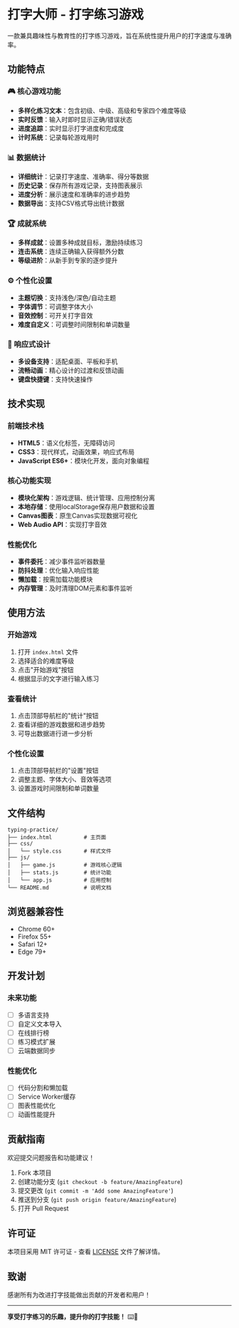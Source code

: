 # 打字大师 - 打字练习游戏

一款兼具趣味性与教育性的打字练习游戏，旨在系统性提升用户的打字速度与准确率。

## 功能特点

### 🎮 核心游戏功能
- **多样化练习文本**：包含初级、中级、高级和专家四个难度等级
- **实时反馈**：输入时即时显示正确/错误状态
- **进度追踪**：实时显示打字进度和完成度
- **计时系统**：记录每轮游戏用时

### 📊 数据统计
- **详细统计**：记录打字速度、准确率、得分等数据
- **历史记录**：保存所有游戏记录，支持图表展示
- **进度分析**：展示速度和准确率的进步趋势
- **数据导出**：支持CSV格式导出统计数据

### 🏆 成就系统
- **多样成就**：设置多种成就目标，激励持续练习
- **连击系统**：连续正确输入获得额外分数
- **等级进阶**：从新手到专家的逐步提升

### ⚙️ 个性化设置
- **主题切换**：支持浅色/深色/自动主题
- **字体调节**：可调整字体大小
- **音效控制**：可开关打字音效
- **难度自定义**：可调整时间限制和单词数量

### 📱 响应式设计
- **多设备支持**：适配桌面、平板和手机
- **流畅动画**：精心设计的过渡和反馈动画
- **键盘快捷键**：支持快速操作

## 技术实现

### 前端技术栈
- **HTML5**：语义化标签，无障碍访问
- **CSS3**：现代样式，动画效果，响应式布局
- **JavaScript ES6+**：模块化开发，面向对象编程

### 核心功能实现
- **模块化架构**：游戏逻辑、统计管理、应用控制分离
- **本地存储**：使用localStorage保存用户数据和设置
- **Canvas图表**：原生Canvas实现数据可视化
- **Web Audio API**：实现打字音效

### 性能优化
- **事件委托**：减少事件监听器数量
- **防抖处理**：优化输入响应性能
- **懒加载**：按需加载功能模块
- **内存管理**：及时清理DOM元素和事件监听

## 使用方法

### 开始游戏
1. 打开 `index.html` 文件
2. 选择适合的难度等级
3. 点击"开始游戏"按钮
4. 根据显示的文字进行输入练习

### 查看统计
1. 点击顶部导航栏的"统计"按钮
2. 查看详细的游戏数据和进步趋势
3. 可导出数据进行进一步分析

### 个性化设置
1. 点击顶部导航栏的"设置"按钮
2. 调整主题、字体大小、音效等选项
3. 设置游戏时间限制和单词数量

## 文件结构

```
typing-practice/
├── index.html          # 主页面
├── css/
│   └── style.css       # 样式文件
├── js/
│   ├── game.js         # 游戏核心逻辑
│   ├── stats.js        # 统计功能
│   └── app.js          # 应用控制
└── README.md           # 说明文档
```

## 浏览器兼容性

- Chrome 60+
- Firefox 55+
- Safari 12+
- Edge 79+

## 开发计划

### 未来功能
- [ ] 多语言支持
- [ ] 自定义文本导入
- [ ] 在线排行榜
- [ ] 练习模式扩展
- [ ] 云端数据同步

### 性能优化
- [ ] 代码分割和懒加载
- [ ] Service Worker缓存
- [ ] 图表性能优化
- [ ] 动画性能提升

## 贡献指南

欢迎提交问题报告和功能建议！

1. Fork 本项目
2. 创建功能分支 (`git checkout -b feature/AmazingFeature`)
3. 提交更改 (`git commit -m 'Add some AmazingFeature'`)
4. 推送到分支 (`git push origin feature/AmazingFeature`)
5. 打开 Pull Request

## 许可证

本项目采用 MIT 许可证 - 查看 [LICENSE](LICENSE) 文件了解详情。

## 致谢

感谢所有为改进打字技能做出贡献的开发者和用户！

---

**享受打字练习的乐趣，提升你的打字技能！** ⌨️🚀